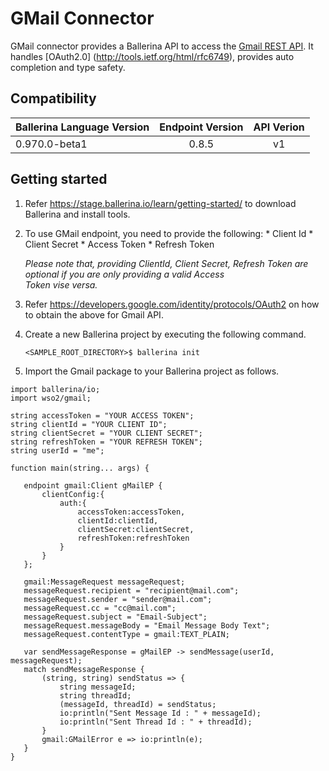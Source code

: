 # GMail Connector

GMail connector provides a Ballerina API to access the [Gmail REST API](https://developers.google.com/gmail/api/v1/reference/). It handles [OAuth2.0] (http://tools.ietf.org/html/rfc6749), provides auto completion and type safety.

## Compatibility

| Ballerina Language Version                   | Endpoint Version           | API Verion
| ---------------------------------------------|:--------------------------:| :--------------:
| 0.970.0-beta1                                | 0.8.5                      | v1

## Getting started

1.  Refer https://stage.ballerina.io/learn/getting-started/ to download Ballerina and install tools.
2.  To use GMail endpoint, you need to provide the following:
        * Client Id
        * Client Secret
        * Access Token
        * Refresh Token
    
       *Please note that, providing ClientId, Client Secret, Refresh Token are optional if you are only providing a valid Access                   
       Token vise versa.*
    
3.  Refer https://developers.google.com/identity/protocols/OAuth2 on how to obtain the above for Gmail API.

4. Create a new Ballerina project by executing the following command.

      ``<SAMPLE_ROOT_DIRECTORY>$ ballerina init``

5. Import the Gmail package to your Ballerina project as follows.

```ballerina
import ballerina/io;
import wso2/gmail;

string accessToken = "YOUR ACCESS TOKEN";
string clientId = "YOUR CLIENT ID";
string clientSecret = "YOUR CLIENT SECRET";
string refreshToken = "YOUR REFRESH TOKEN";
string userId = "me";

function main(string... args) {

   endpoint gmail:Client gMailEP {
       clientConfig:{
           auth:{
               accessToken:accessToken,
               clientId:clientId,
               clientSecret:clientSecret,
               refreshToken:refreshToken
           }
       }
   };

   gmail:MessageRequest messageRequest;
   messageRequest.recipient = "recipient@mail.com";
   messageRequest.sender = "sender@mail.com";
   messageRequest.cc = "cc@mail.com";
   messageRequest.subject = "Email-Subject";
   messageRequest.messageBody = "Email Message Body Text";
   messageRequest.contentType = gmail:TEXT_PLAIN;

   var sendMessageResponse = gMailEP -> sendMessage(userId, messageRequest);
   match sendMessageResponse {
       (string, string) sendStatus => {
           string messageId;
           string threadId;
           (messageId, threadId) = sendStatus;
           io:println("Sent Message Id : " + messageId);
           io:println("Sent Thread Id : " + threadId);
       }
       gmail:GMailError e => io:println(e);
   }
}
```
